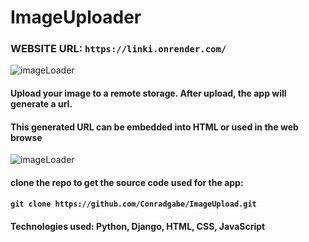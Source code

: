 # ImageUploader
### WEBSITE URL: `https://linki.onrender.com/`

![imageLoader](https://res.cloudinary.com/dc4zo7mdb/image/upload/v1/media/images/image_zjb2fp)

#### Upload your image to a remote storage. After upload, the app will generate a url.
#### This generated URL can be embedded into HTML or used in the web browse

![imageLoader](https://res.cloudinary.com/dc4zo7mdb/image/upload/v1/media/images/image4_za18eg)

#### clone the repo to get the source code used for the app:
#### ``git clone https://github.com/Conradgabe/ImageUpload.git``

#### Technologies used: Python, Django, HTML, CSS, JavaScript
